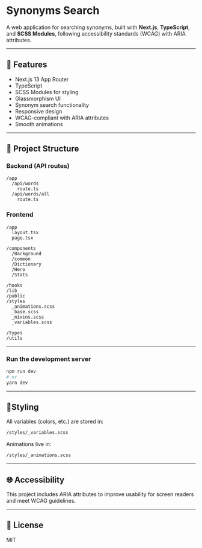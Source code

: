 # Synonyms Search

A web application for searching synonyms, built with **Next.js**, **TypeScript**, and **SCSS Modules**, following accessibility standards (WCAG) with ARIA attributes.

---

## 🚀 Features

- Next.js 13 App Router
- TypeScript
- SCSS Modules for styling
- Glassmorphism UI
- Synonym search functionality
- Responsive design
- WCAG-compliant with ARIA attributes
- Smooth animations

---

## 📁 Project Structure

### Backend (API routes)

```plaintext
/app
  /api/words
    route.ts
  /api/words/all
    route.ts
```

### Frontend

```plaintext
/app
  layout.tsx
  page.tsx

/components
  /Background
  /common
  /Dictionary
  /Hero
  /Stats

/hooks
/lib
/public
/styles
  _animations.scss
  _base.scss
  _mixins.scss
  _variables.scss

/types
/utils
```

---

### Run the development server

```bash
npm run dev
# or
yarn dev
```

---

## 🎨Styling

All variables (colors, etc.) are stored in:

```bash
/styles/_variables.scss
```

Animations live in:

```bash
/styles/_animations.scss
```

---

## 🌐 Accessibility

This project includes ARIA attributes to improve usability for screen readers and meet WCAG guidelines.

---

## 📄 License

MIT
